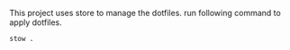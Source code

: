 This project uses store to manage the dotfiles.
run following command to apply dotfiles.
```bash
stow .
```
